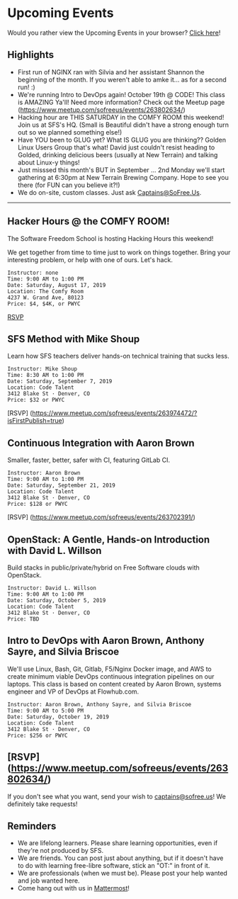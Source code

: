 # Upcoming Events

Would you rather view the Upcoming Events in your browser? [Click here](https://gitlab.com/sofreeus/sofreeus/blob/master/upcoming-events.md)!


## Highlights
- First run of NGINX ran with Silvia and her assistant Shannon the beginning of the month.  If you weren't able to amke it... as for a second run! :)
- We're running Intro to DevOps again! October 19th @ CODE!  This class is AMAZING Ya'll!  Need more information?  Check out the Meetup page (https://www.meetup.com/sofreeus/events/263802634/)
- Hacking hour are THIS SATURDAY in the COMFY ROOM this weekend!  Join us at SFS's HQ.  (Small is Beautiful didn't have a strong enough turn out so we planned something else!)
- Have YOU been to GLUG yet?  What IS GLUG you are thinking??  Golden Linux Users Group that's what!  David just couldn't resist heading to Golded, drinking delicious beers (usually at New Terrain) and talking about Linux-y things!  
- Just misssed this month's BUT in September ... 2nd Monday we'll start gathering at 6:30pm at New Terrain Brewing Company.  Hope to see you there (for FUN can you believe it?!)
- We do on-site, custom classes. Just ask Captains@SoFree.Us.

---

## Hacker Hours @ the COMFY ROOM! 
The Software Freedom School is hosting Hacking Hours this weekend!

We get together from time to time just to work on things together. Bring your interesting problem, or help with one of ours. Let's hack.

    Instructor: none
    Time: 9:00 AM to 1:00 PM
    Date: Saturday, August 17, 2019
    Location: The Comfy Room
    4237 W. Grand Ave, 80123
    Price: $4, $4K, or PWYC

[RSVP](https://www.meetup.com/sofreeus/events/263969040/)

## SFS Method with Mike Shoup

Learn how SFS teachers deliver hands-on technical training that sucks less.

    Instructor: Mike Shoup
    Time: 8:30 AM to 1:00 PM
    Date: Saturday, September 7, 2019
    Location: Code Talent
    3412 Blake St · Denver, CO
    Price: $32 or PWYC
    
[RSVP] (https://www.meetup.com/sofreeus/events/263974472/?isFirstPublish=true)

## Continuous Integration with Aaron Brown

Smaller, faster, better, safer with CI, featuring GitLab CI.

    Instructor: Aaron Brown
    Time: 9:00 AM to 1:00 PM
    Date: Saturday, September 21, 2019
    Location: Code Talent
    3412 Blake St · Denver, CO
    Price: $128 or PWYC
    
[RSVP] (https://www.meetup.com/sofreeus/events/263702391/)


## OpenStack: A Gentle, Hands-on Introduction with David L. Willson

Build stacks in public/private/hybrid on Free Software clouds with OpenStack.

    Instructor: David L. Willson
    Time: 9:00 AM to 1:00 PM
    Date: Saturday, October 5, 2019
    Location: Code Talent
    3412 Blake St · Denver, CO
    Price: TBD

## Intro to DevOps with Aaron Brown, Anthony Sayre, and Silvia Briscoe

We'll use Linux, Bash, Git, Gitlab, F5/Nginx Docker image, and AWS to create minimum viable DevOps continuous integration pipelines on our laptops. 
This class is based on content created by Aaron Brown, systems engineer and VP of DevOps at Flowhub.com.

    Instructor: Aaron Brown, Anthony Sayre, and Silvia Briscoe
    Time: 9:00 AM to 5:00 PM
    Date: Saturday, October 19, 2019
    Location: Code Talent
    3412 Blake St · Denver, CO
    Price: $256 or PWYC

[RSVP] (https://www.meetup.com/sofreeus/events/263802634/)
---

If you don't see what you want, send your wish to captains@sofree.us! We definitely take requests!

## Reminders

* We are lifelong learners. Please share learning opportunities, even if they're not produced by SFS.
* We are friends. You can post just about anything, but if it doesn't have to do with learning free-libre software, stick an "OT:" in front of it.
* We are professionals (when we must be). Please post your help wanted and job wanted here.
* Come hang out with us in [Mattermost](https://mm.sofree.us/sfs-team/channels/town-square)!
